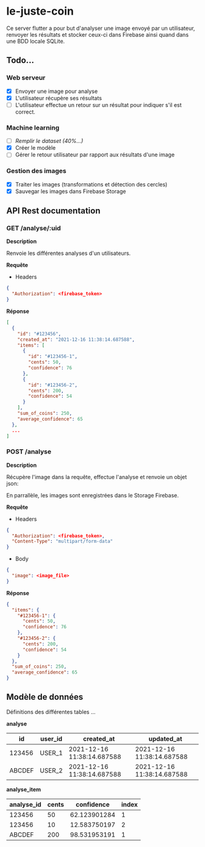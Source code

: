 # le-juste-coin

Ce server flutter a pour but d'analyser une image envoyé par un utilisateur, renvoyer les résultats
et stocker ceux-ci dans Firebase ainsi quand dans une BDD locale SQLite.

## Todo...

### Web serveur
- [x] Envoyer une image pour analyse
- [x] L'utilisateur récupère ses résultats
- [ ] L'utilisateur effectue un retour sur un résultat pour indiquer s'il est correct. 

### Machine learning
- [ ] *Remplir le dataset (40%...)*
- [x] Créer le modèle
- [ ] Gérer le retour utilisateur par rapport aux résultats d'une image

### Gestion des images
- [x] Traiter les images (transformations et détection des cercles)
- [x] Sauvegar les images dans Firebase Storage

## API Rest documentation

### GET /analyse/:uid

**Description**

Renvoie les différentes analyses d'un utilisateurs.

**Requête**

- Headers

```json
{
  "Authorization": <firebase_token>
}
```

**Réponse**

````json
[
  {
    "id": "#123456",
    "created_at": "2021-12-16 11:38:14.687588",
    "items": [
      {
        "id": "#123456-1",
        "cents": 50,
        "confidence": 76
      },
      {
        "id": "#123456-2",
        "cents": 200,
        "confidence": 54
      }
    ],
    "sum_of_coins": 250,
    "average_confidence": 65
  },
  ...
]
````

### POST /analyse

**Description**

Récupère l'image dans la requête, effectue l'analyse et renvoie un objet json:

En parrallèle, les images sont enregistrées dans le Storage Firebase.

**Requête**

- Headers

```json
{
  "Authorization": <firebase_token>,
  "Content-Type": "multipart/form-data"
}
```

- Body

```json
{
  "image": <image_file>
}
```

**Réponse**
```json
{
  "items": {
    "#123456-1": {
      "cents": 50,
      "confidence": 76
    },
    "#123456-2": {
      "cents": 200,
      "confidence": 54
    }
  },
  "sum_of_coins": 250,
  "average_confidence": 65
}
```

## Modèle de données

Définitions des différentes tables ...

**analyse**

| id     | user_id | created_at                 | updated_at                  |
|--------|---------|----------------------------|-----------------------------|
| 123456 | USER_1  | 2021-12-16 11:38:14.687588 | 2021-12-16 11:38:14.687588  |
| ABCDEF | USER_2  | 2021-12-16 11:38:14.687588 | 2021-12-16 11:38:14.687588  |


**analyse_item**

| analyse_id | cents | confidence   | index |
|------------|-------|--------------|-------|
| 123456     | 50    | 62.123901284 | 1     |
| 123456     | 10    | 12.583750197 | 2     |
| ABCDEF     | 200   | 98.531953191 | 1     |
